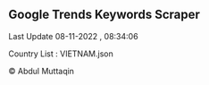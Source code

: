 

## Google Trends Keywords Scraper 
 
Last Update 08-11-2022 , 08:34:06

Country List :
VIETNAM.json



© Abdul Muttaqin 
